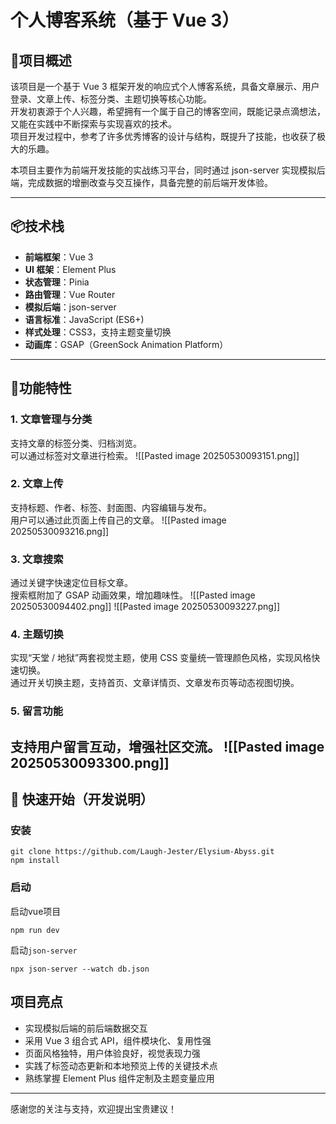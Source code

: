 # 个人博客系统（基于 Vue 3）

## 🌌项目概述
该项目是一个基于 Vue 3 框架开发的响应式个人博客系统，具备文章展示、用户登录、文章上传、标签分类、主题切换等核心功能。  
开发初衷源于个人兴趣，希望拥有一个属于自己的博客空间，既能记录点滴想法，又能在实践中不断探索与实现喜欢的技术。  
项目开发过程中，参考了许多优秀博客的设计与结构，既提升了技能，也收获了极大的乐趣。

本项目主要作为前端开发技能的实战练习平台，同时通过 json-server 实现模拟后端，完成数据的增删改查与交互操作，具备完整的前后端开发体验。

---

## 📦技术栈
- **前端框架**：Vue 3  
- **UI 框架**：Element Plus  
- **状态管理**：Pinia  
- **路由管理**：Vue Router  
- **模拟后端**：json-server  
- **语言标准**：JavaScript (ES6+)  
- **样式处理**：CSS3，支持主题变量切换  
- **动画库**：GSAP（GreenSock Animation Platform）  

---

## 🧠功能特性

### 1. 文章管理与分类
支持文章的标签分类、归档浏览。  
可以通过标签对文章进行检索。
![[Pasted image 20250530093151.png]]
### 2. 文章上传
支持标题、作者、标签、封面图、内容编辑与发布。  
用户可以通过此页面上传自己的文章。
![[Pasted image 20250530093216.png]]
### 3. 文章搜索
通过关键字快速定位目标文章。  
搜索框附加了 GSAP 动画效果，增加趣味性。
![[Pasted image 20250530094402.png]]
![[Pasted image 20250530093227.png]]
### 4. 主题切换
实现“天堂 / 地狱”两套视觉主题，使用 CSS 变量统一管理颜色风格，实现风格快速切换。  
通过开关切换主题，支持首页、文章详情页、文章发布页等动态视图切换。

### 5. 留言功能
支持用户留言互动，增强社区交流。
![[Pasted image 20250530093300.png]]
---
## 🚀 快速开始（开发说明）

### 安装
```shell
git clone https://github.com/Laugh-Jester/Elysium-Abyss.git
npm install
```
### 启动
启动vue项目
```shell
npm run dev
```
启动`json-server`
```shell
npx json-server --watch db.json
```

## 项目亮点
- 实现模拟后端的前后端数据交互  
- 采用 Vue 3 组合式 API，组件模块化、复用性强  
- 页面风格独特，用户体验良好，视觉表现力强  
- 实践了标签动态更新和本地预览上传的关键技术点  
- 熟练掌握 Element Plus 组件定制及主题变量应用  

---

感谢您的关注与支持，欢迎提出宝贵建议！

